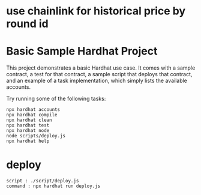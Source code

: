 # use chainlink for historical price by round id

# Basic Sample Hardhat Project

This project demonstrates a basic Hardhat use case. It comes with a sample contract, a test for that contract, a sample
script that deploys that contract, and an example of a task implementation, which simply lists the available accounts.

Try running some of the following tasks:

```shell
npx hardhat accounts
npx hardhat compile
npx hardhat clean
npx hardhat test
npx hardhat node
node scripts/deploy.js
npx hardhat help
```

# deploy 
```
script : ./script/deploy.js
command : npx hardhat run deploy.js

```
